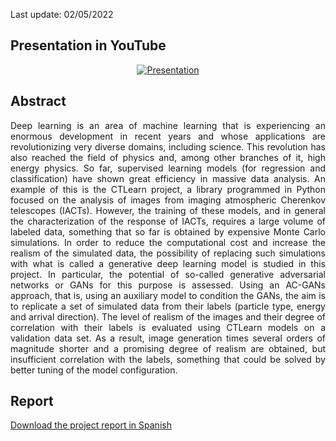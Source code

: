 Last update: 02/05/2022

## Presentation in YouTube

<p align="center">
  <a href="https://www.youtube.com/watch?v=oe7Ohi2en6M">
         <img alt="Presentation" src="https://img.youtube.com/vi/oe7Ohi2en6M/0.jpg">
  </a>
</p>

## Abstract

<p style="text-align: justify"> Deep learning is an area of machine learning that is experiencing an enormous development in recent years and whose applications are revolutionizing very diverse domains, including science. This revolution has also reached the field of physics and, among other branches of it, high energy physics. So far, supervised learning models (for regression and classification) have shown great efficiency in massive data analysis. An example of this is the CTLearn project, a library programmed in Python focused on the analysis of images from imaging atmospheric Cherenkov telescopes (IACTs). However, the training of these models, and in general the characterization of the response of IACTs, requires a large volume of labeled data, something that so far is obtained by expensive Monte Carlo simulations. In order to reduce the computational cost and increase the realism of the simulated data, the possibility of replacing such simulations with what is called a generative deep learning model is studied in this project. In particular, the potential of so-called generative adversarial networks or GANs for this purpose is assessed. Using an AC-GANs approach, that is, using an auxiliary model to condition the GANs, the aim is to replicate a set of simulated data from their labels (particle type, energy and arrival direction). The level of realism of the images and their degree of correlation with their labels is evaluated using CTLearn models on a validation data set. As a result, image generation times several orders of magnitude shorter and a promising degree of realism are obtained, but insufficient correlation with the labels, something that could be solved by better tuning of the model configuration. </p>

## Report

<a href="ETE29_García_Heredia_Sergio.pdf">Download the project report in Spanish</a>
